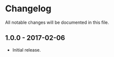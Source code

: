 # Changelog

All notable changes will be documented in this file.

## 1.0.0 - 2017-02-06
- Initial release.
